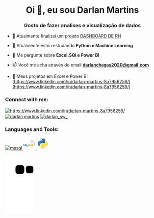 <h1 align="center">Oi 👋, eu sou Darlan Martins</h1>
<h3 align="center">Gosto de fazer analises e visualização de dados</h3>

- 🔭 Atualmente finalizei um projeto [DASHBOARD DE RH](https://linkss.app/KUytR)

- 🌱 Atualmente estou estudando **Python e Machine Learning**

- 💬 Me pergunte sobre **Excel,SQl e Power BI**

- 📫 Você me acha através do email **darlanchagas2020@gmail.com**

- 📄 Meus projetos em Excel e Power BI [https://www.linkedin.com/in/darlan-martins-8a7956259/](https://www.linkedin.com/in/darlan-martins-8a7956259/)

<h3 align="left">Connect with me:</h3>
<p align="left">
<a href="https://linkedin.com/in/https://www.linkedin.com/in/darlan-martins-8a7956259/" target="blank"><img align="center" src="https://raw.githubusercontent.com/rahuldkjain/github-profile-readme-generator/master/src/images/icons/Social/linked-in-alt.svg" alt="https://www.linkedin.com/in/darlan-martins-8a7956259/" height="30" width="40" /></a>
<a href="https://fb.com/darlan martins" target="blank"><img align="center" src="https://raw.githubusercontent.com/rahuldkjain/github-profile-readme-generator/master/src/images/icons/Social/facebook.svg" alt="darlan martins" height="30" width="40" /></a>
<a href="https://instagram.com/darlan_sw_" target="blank"><img align="center" src="https://raw.githubusercontent.com/rahuldkjain/github-profile-readme-generator/master/src/images/icons/Social/instagram.svg" alt="darlan_sw_" height="30" width="40" /></a>
</p>

<h3 align="left">Languages and Tools:</h3>
 <a href="https://www.microsoft.com/en-us/sql-server" target="_blank" rel="noreferrer"> <img src="https://www.svgrepo.com/show/303229/microsoft-sql-server-logo.svg" alt="mssql" width="40" height="40"/> </a> <a href="https://www.mysql.com/" target="_blank" rel="noreferrer"> <img src="https://raw.githubusercontent.com/devicons/devicon/master/icons/mysql/mysql-original-wordmark.svg" alt="mysql" width="40" height="40"/> </a> <a href="https://www.python.org" target="_blank" rel="noreferrer"> <img src="https://raw.githubusercontent.com/devicons/devicon/master/icons/python/python-original.svg" alt="python" width="40" height="40"/> </a> </p>


![Snake animation](https://github.com/Mateus-Batista12/Mateus-Batista12/blob/output/github-contribution-grid-snake.svg)
